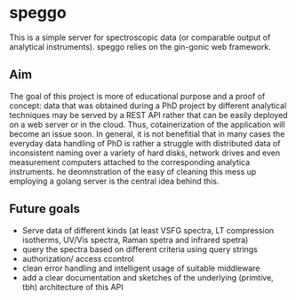 # speggo

This is a simple server for spectroscopic data (or comparable output of analytical instruments). speggo relies on the gin-gonic web framework.

## Aim

The goal of this project is more of educational purpose and a proof of concept: data that was obtained during a PhD project by different analytical techniques may be served by a REST API rather that can be easily deployed on a web server or in the cloud. Thus, cotainerization of the application will become an issue soon. In general, it is not benefitial that in many cases the everyday data handling of PhD is rather a struggle with distributed data of inconsistent naming over a variety of hard disks, network drives and even measurement computers attached to the corresponding analytica instruments. he deomnstration of the easy of cleaning this mess up employing a golang server is the central idea behind this.

## Future goals

- Serve data of different kinds (at least VSFG spectra, LT compression isotherms, UV/Vis spectra, Raman spetra and infrared spetra)
- query the spectra based on different criteria using query strings
- authorization/ access ccontrol
- clean error handling and intelligent usage of suitable middleware
- add a clear documentation and sketches of the underlying (primtive, tbh) architecture of this API
